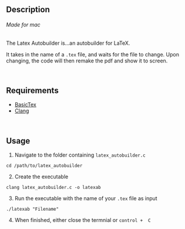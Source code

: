 ## Description 
###### Made for mac
The Latex Autobuilder is...an autobuilder for LaTeX.

It takes in the name of a `.tex` file, and waits for the file to change. Upon changing, the code will then remake the pdf and show it to screen.

<p>&nbsp;</p>

## Requirements
- [BasicTex](http://www.tug.org/mactex/morepackages.html)
- [Clang](https://releases.llvm.org/download.html)

<p>&nbsp;</p>

## Usage
1. Navigate to the folder containing `latex_autobuilder.c`
  ```console
  cd /path/to/latex_autobuilder
  ```
2. Create the executable 
  ```console
  clang latex_autobuilder.c -o latexab
  ```
3. Run the executable with the name of your `.tex` file as input
  ```console
  ./latexab "Filename"
  ```
4. When finished, either close the termnial or `control +  C`
